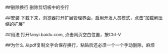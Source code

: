 ##删除换行
删除剪切板中的空行

##安装
下载下来，浏览器打开扩展管理界面，启用开发人员模式，点击“加载解压缩的扩展”

##用法
打开fanyi.baidu.com, 点击网页空白位置，按Ctrl-V

##为什么
从pdf复制文字会保存换行，粘贴后还必须一个一个手动删除，麻烦
